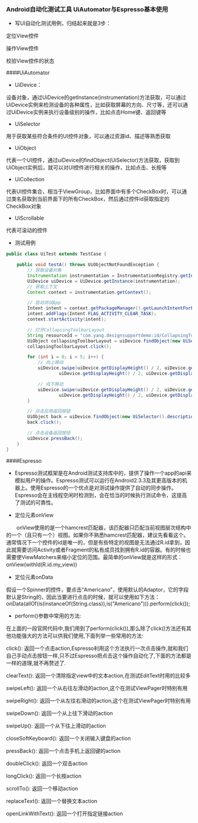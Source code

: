 ### Android自动化测试工具 UiAutomator与Espresso基本使用

- 写UI自动化测试用例，归结起来就是3步：

定位View控件

操作View控件

校验View控件的状态

####UiAutomator

- UiDevice：

设备对象，通过UiDevice的getInstance(instrumentation)方法获取，可以通过UiDevice实例来检测设备的各种属性，比如获取屏幕的方向、尺寸等，还可以通过UiDevice实例来执行设备级别的操作，比如点击Home键、返回键等

- UiSelector

用于获取某些符合条件的UI控件对象，可以通过资源id、描述等熟悉获取

- UiObject

代表一个UI控件，通过uiDevice的findObject(UiSelector)方法获取，获取到UiObject实例后，就可以对UI控件进行相关的操作，比如点击、长按等

- UiCollection

代表UI控件集合，相当于ViewGroup，比如界面中有多个CheckBox时，可以通过类名获取到当前界面下的所有CheckBox，然后通过控件id获取指定的CheckBox对象

- UiScrollable

代表可滚动的控件

- 测试用例

```java
public class UiTest extends TestCase {

    public void testA() throws UiObjectNotFoundException {
        // 获取设备对象
        Instrumentation instrumentation = InstrumentationRegistry.getInstrumentation();
        UiDevice uiDevice = UiDevice.getInstance(instrumentation);
        // 获取上下文
        Context context = instrumentation.getContext();

        // 启动测试App
        Intent intent = context.getPackageManager().getLaunchIntentForPackage("com.yang.designsupportdemo");
        intent.addFlags(Intent.FLAG_ACTIVITY_CLEAR_TASK);
        context.startActivity(intent);

        // 打开CollapsingToolbarLayout
        String resourceId = "com.yang.designsupportdemo:id/CollapsingToolbarLayout";
        UiObject collapsingToolbarLayout = uiDevice.findObject(new UiSelector().resourceId(resourceId));
        collapsingToolbarLayout.click();

        for (int i = 0; i < 5; i++) {
            // 向上移动
            uiDevice.swipe(uiDevice.getDisplayHeight() / 2, uiDevice.getDisplayHeight(),
                    uiDevice.getDisplayHeight() / 2, uiDevice.getDisplayHeight() / 2, 10);

            // 向下移动
            uiDevice.swipe(uiDevice.getDisplayHeight() / 2, uiDevice.getDisplayHeight() / 2,
                    uiDevice.getDisplayHeight() / 2, uiDevice.getDisplayHeight(), 10);
        }

        // 点击应用返回按钮
        UiObject back = uiDevice.findObject(new UiSelector().description("Navigate up"));
        back.click();

        // 点击设备返回按钮
        uiDevice.pressBack();
    }
}
```

####Espresso

- Espresso测试框架是在Android测试支持库中的，提供了操作一个app的api来模拟用户的操作。Espresso测试可以运行在Android2.3.3及其更高版本的机器上。使用Espresso的一个优点是对测试操作提供了自动的同步操作。Espresso会在主线程空闲时检测到，会在恰当的时候执行测试命令，这提高了测试的可靠性。

- 定位元素onView

　　onView使用的是一个hamcrest匹配器，该匹配器只匹配当前视图层次结构中的一个（且只有一个）视图。如果你不熟悉hamcrest匹配器，建议先看看这个。通常情况下一个控件的id是唯一的，但是有些特定的视图是无法通过R.id拿到，因此就需要访问Activity或者Fragment的私有成员找到拥有R.id的容器。有的时候也需要使ViewMatchers来缩小定位的范围。最简单的onView就是这样的形式：onView(withId(R.id.my_view))
　　　　
- 定位元素onData

假设一个Spinner的控件，要点击“Americano”，使用默认的Adaptor，它的字段默认是String的，因此当要进行点击的时候，就可以使用如下方法： onData(allOf(is(instanceOf(String.class)),is("Americano"))).perform(click());


- perform()参数中常用的方法:

在上面的一段官网代码中,我们用到了perform(click()),那么除了click()方法还有其他功能强大的方法可以供我们使用,下面列举一些常用的方法:

click(): 
返回一个点击action,Espresso利用这个方法执行一次点击操作,就和我们自己手动点击按钮一样,只不过Espresso把点击这个操作自动化了,下面的方法都是一样的道理,就不再赘述了.

clearText(): 
返回一个清除指定view中的文本action,在测试EditText时用的比较多

swipeLeft(): 
返回一个从右往左滑动的action,这个在测试ViewPager时特别有用

swipeRight(): 
返回一个从左往右滑动的action,这个在测试ViewPager时特别有用

swipeDown(): 
返回一个从上往下滑动的action

swipeUp(): 
返回一个从下往上滑动的action

closeSoftKeyboard(): 
返回一个关闭输入键盘的action

pressBack(): 
返回一个点击手机上返回键的action

doubleClick(): 
返回一个双击action

longClick(): 
返回一个长按action

scrollTo(): 
返回一个移动action

replaceText(): 
返回一个替换文本action

openLinkWithText(): 
返回一个打开指定链接action